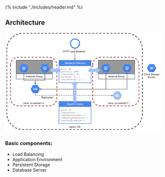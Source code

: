 {% include "./includes/header.md" %}

## Architecture
![](../images/gae-scalable-arch.png)
### Basic components:

* Load Balancing
* Application Environment
* Persistent Storage
* Database Server
